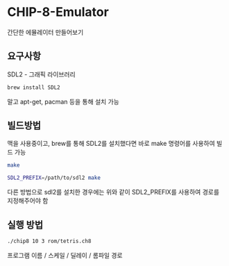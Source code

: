 # CHIP-8-Emulator
간단한 에뮬레이터 만들어보기

## 요구사항
SDL2      - 그래픽 라이브러리

``` bash
brew install SDL2
```
말고 apt-get, pacman 등을 통해 설치 가능

## 빌드방법

맥을 사용중이고, brew를 통해 SDL2를 설치했다면
바로 make 명령어를 사용하여 빌드 가능
```bash
make
```
```sh
SDL2_PREFIX=/path/to/sdl2 make
```

다른 방법으로 sdl2를 설치한 경우에는 위와 같이 SDL2_PREFIX를 사용하여 경로를 지정해주어야 함

## 실행 방법
```sh
./chip8 10 3 rom/tetris.ch8
```

프로그램 이름 / 스케일 / 딜레이 / 롬파일 경로
